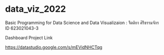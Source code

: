 # data_viz_2022
Basic Programming for Data Science and Data Visualizaion : จิิตติยา ศิริิธรรมจักร ID 623021043-3

Dashboard Project Link

https://datastudio.google.com/s/mEVidNHCTqg
